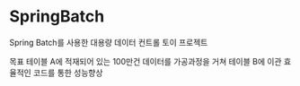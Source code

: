 # SpringBatch
Spring Batch를 사용한 대용량 데이터 컨트롤 토이 프로젝트

목표
테이블 A에 적재되어 있는 100만건 데이터를 가공과정을 거쳐 테이블 B에 이관
효율적인 코드를 통한 성능향상
